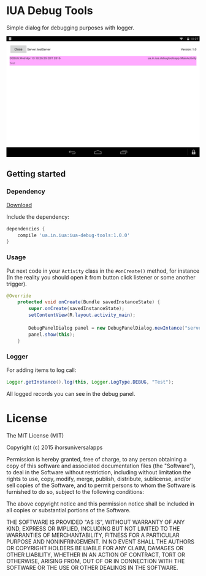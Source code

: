 # IUA Debug Tools

Simple dialog for debugging purposes with logger.

![screenshot 1](https://github.com/ihorsuniversalapps/iua-debug-tools/raw/master/screenshot1.png "ScreenShot Of DebugPanel")

## Getting started

### Dependency

[Download](https://bintray.com/phoenixria/maven/iua-debug-tools/1.0.0/view)

Include the dependency:

```groovy
dependencies {
    compile 'ua.in.iua:iua-debug-tools:1.0.0'
}
```
### Usage

Put next code in your `Activity` class in the `#onCreate()` method, for instance
(In the reality you should open it from button click listener or some another trigger).

```java
@Override
    protected void onCreate(Bundle savedInstanceState) {
        super.onCreate(savedInstanceState);
        setContentView(R.layout.activity_main);

        DebugPanelDialog panel = new DebugPanelDialog.newIntance("serverName", BuildConfig.VERSION_NAME);
        panel.show(this);
    }
```
### Logger

For adding items to log call:

```java
Logger.getInstance().log(this, Logger.LogType.DEBUG, "Test");
```

All logged records you can see in the debug panel.

# License

The MIT License (MIT)

Copyright (c) 2015 ihorsuniversalapps

Permission is hereby granted, free of charge, to any person obtaining a copy
of this software and associated documentation files (the "Software"), to deal
in the Software without restriction, including without limitation the rights
to use, copy, modify, merge, publish, distribute, sublicense, and/or sell
copies of the Software, and to permit persons to whom the Software is
furnished to do so, subject to the following conditions:

The above copyright notice and this permission notice shall be included in all
copies or substantial portions of the Software.

THE SOFTWARE IS PROVIDED "AS IS", WITHOUT WARRANTY OF ANY KIND, EXPRESS OR
IMPLIED, INCLUDING BUT NOT LIMITED TO THE WARRANTIES OF MERCHANTABILITY,
FITNESS FOR A PARTICULAR PURPOSE AND NONINFRINGEMENT. IN NO EVENT SHALL THE
AUTHORS OR COPYRIGHT HOLDERS BE LIABLE FOR ANY CLAIM, DAMAGES OR OTHER
LIABILITY, WHETHER IN AN ACTION OF CONTRACT, TORT OR OTHERWISE, ARISING FROM,
OUT OF OR IN CONNECTION WITH THE SOFTWARE OR THE USE OR OTHER DEALINGS IN THE
SOFTWARE.
